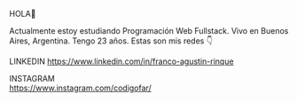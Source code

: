 HOLA👋

Actualmente estoy estudiando Programación Web Fullstack.
Vivo en Buenos Aires, Argentina.
Tengo 23 años.
Estas son mis redes 👇

LINKEDIN 
https://www.linkedin.com/in/franco-agustin-rinque

INSTAGRAM  
https://www.instagram.com/codigofar/
